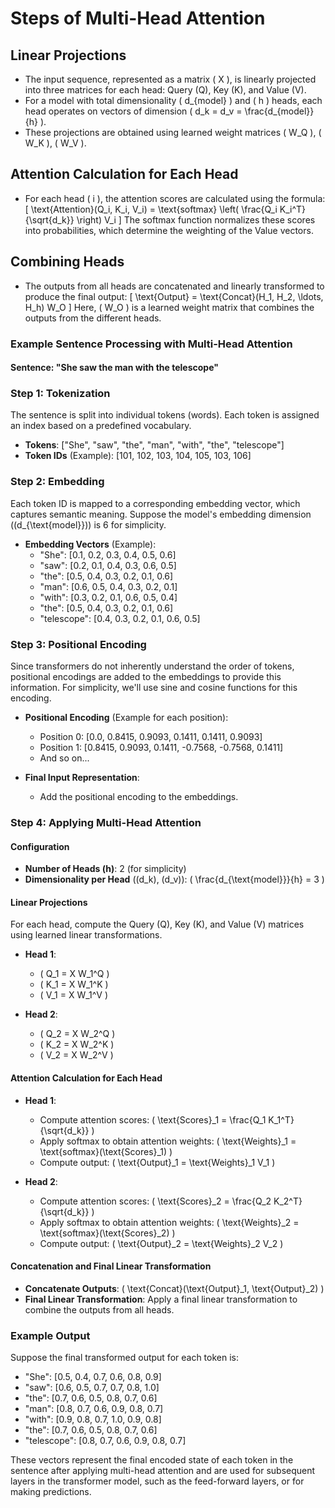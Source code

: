 # Steps of Multi-Head Attention

## Linear Projections
- The input sequence, represented as a matrix \( X \), is linearly projected into three matrices for each head: Query (Q), Key (K), and Value (V).
- For a model with total dimensionality \( d_{model} \) and \( h \) heads, each head operates on vectors of dimension \( d_k = d_v = \frac{d_{model}}{h} \).
- These projections are obtained using learned weight matrices \( W_Q \), \( W_K \), \( W_V \).

## Attention Calculation for Each Head
- For each head \( i \), the attention scores are calculated using the formula:
  \[
  \text{Attention}(Q_i, K_i, V_i) = \text{softmax} \left( \frac{Q_i K_i^T}{\sqrt{d_k}} \right) V_i
  \]
  The softmax function normalizes these scores into probabilities, which determine the weighting of the Value vectors.

## Combining Heads
- The outputs from all heads are concatenated and linearly transformed to produce the final output:
  \[
  \text{Output} = \text{Concat}(H_1, H_2, \ldots, H_h) W_O
  \]
  Here, \( W_O \) is a learned weight matrix that combines the outputs from the different heads.


### Example Sentence Processing with Multi-Head Attention

#### Sentence: "She saw the man with the telescope"

### Step 1: Tokenization
The sentence is split into individual tokens (words). Each token is assigned an index based on a predefined vocabulary.

- **Tokens**: ["She", "saw", "the", "man", "with", "the", "telescope"]
- **Token IDs** (Example): [101, 102, 103, 104, 105, 103, 106]

### Step 2: Embedding
Each token ID is mapped to a corresponding embedding vector, which captures semantic meaning. Suppose the model's embedding dimension (\(d_{\text{model}}\)) is 6 for simplicity.

- **Embedding Vectors** (Example):
  - "She": [0.1, 0.2, 0.3, 0.4, 0.5, 0.6]
  - "saw": [0.2, 0.1, 0.4, 0.3, 0.6, 0.5]
  - "the": [0.5, 0.4, 0.3, 0.2, 0.1, 0.6]
  - "man": [0.6, 0.5, 0.4, 0.3, 0.2, 0.1]
  - "with": [0.3, 0.2, 0.1, 0.6, 0.5, 0.4]
  - "the": [0.5, 0.4, 0.3, 0.2, 0.1, 0.6]
  - "telescope": [0.4, 0.3, 0.2, 0.1, 0.6, 0.5]

### Step 3: Positional Encoding
Since transformers do not inherently understand the order of tokens, positional encodings are added to the embeddings to provide this information. For simplicity, we'll use sine and cosine functions for this encoding.

- **Positional Encoding** (Example for each position):
  - Position 0: [0.0, 0.8415, 0.9093, 0.1411, 0.1411, 0.9093]
  - Position 1: [0.8415, 0.9093, 0.1411, -0.7568, -0.7568, 0.1411]
  - And so on...

- **Final Input Representation**:
  - Add the positional encoding to the embeddings.

### Step 4: Applying Multi-Head Attention

#### Configuration
- **Number of Heads (h)**: 2 (for simplicity)
- **Dimensionality per Head** (\(d_k\), \(d_v\)): \( \frac{d_{\text{model}}}{h} = 3 \)

#### Linear Projections
For each head, compute the Query (Q), Key (K), and Value (V) matrices using learned linear transformations.

- **Head 1**:
  - \( Q_1 = X W_1^Q \)
  - \( K_1 = X W_1^K \)
  - \( V_1 = X W_1^V \)

- **Head 2**:
  - \( Q_2 = X W_2^Q \)
  - \( K_2 = X W_2^K \)
  - \( V_2 = X W_2^V \)

#### Attention Calculation for Each Head
- **Head 1**:
  - Compute attention scores: \( \text{Scores}_1 = \frac{Q_1 K_1^T}{\sqrt{d_k}} \)
  - Apply softmax to obtain attention weights: \( \text{Weights}_1 = \text{softmax}(\text{Scores}_1) \)
  - Compute output: \( \text{Output}_1 = \text{Weights}_1 V_1 \)

- **Head 2**:
  - Compute attention scores: \( \text{Scores}_2 = \frac{Q_2 K_2^T}{\sqrt{d_k}} \)
  - Apply softmax to obtain attention weights: \( \text{Weights}_2 = \text{softmax}(\text{Scores}_2) \)
  - Compute output: \( \text{Output}_2 = \text{Weights}_2 V_2 \)

#### Concatenation and Final Linear Transformation
- **Concatenate Outputs**: \( \text{Concat}(\text{Output}_1, \text{Output}_2) \)
- **Final Linear Transformation**: Apply a final linear transformation to combine the outputs from all heads.

### Example Output
Suppose the final transformed output for each token is:

- "She": [0.5, 0.4, 0.7, 0.6, 0.8, 0.9]
- "saw": [0.6, 0.5, 0.7, 0.7, 0.8, 1.0]
- "the": [0.7, 0.6, 0.5, 0.8, 0.7, 0.6]
- "man": [0.8, 0.7, 0.6, 0.9, 0.8, 0.7]
- "with": [0.9, 0.8, 0.7, 1.0, 0.9, 0.8]
- "the": [0.7, 0.6, 0.5, 0.8, 0.7, 0.6]
- "telescope": [0.8, 0.7, 0.6, 0.9, 0.8, 0.7]

These vectors represent the final encoded state of each token in the sentence after applying multi-head attention and are used for subsequent layers in the transformer model, such as the feed-forward layers, or for making predictions.

